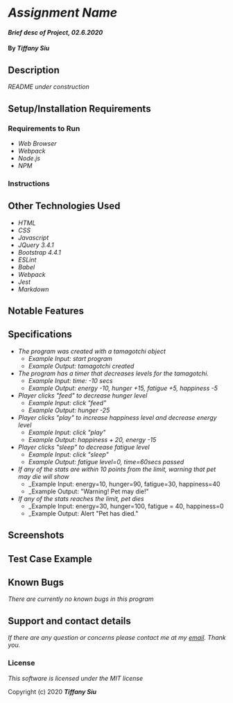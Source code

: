 # _Assignment Name_

#### _Brief desc of Project, 02.6.2020_
<!-- ##### _Version 1.1 Updated 01.11.2020_ -->

#### By _**Tiffany Siu**_

## Description

_README under construction_
<!-- _Detailed desc w/ purpose/usage, what does, motivation to create, why exists, other info for users/developers to have_ -->

## Setup/Installation Requirements

### Requirements to Run
* _Web Browser_
* _Webpack_
* _Node.js_
* _NPM_

### Instructions

<!-- **This page may be viewed by:**

1. Download and install Node.js from the [official website](https://nodejs.org/en/download/)
2. Clone the [repository](https://github.com/TSiu88/beep-boop.git) from my [GitHub page](https://github.com/TSiu88)
3. Use a command line/Bash to move to the project directory with `cd into-project-directory`
4. Run `npm install` to get all dependencies. 
5. Run `npm run start` to start up the program -->

<!-- _This page may be viewed by cloning the [repository](https://github.com/TSiu88/beep-boop.git) from my [GitHub page](https://github.com/TSiu88) and opening the **index.html** file in any web browser._ -->

<!-- _Other things need to run like servers, databases, code, how to install and use program_ -->

## Other Technologies Used

* _HTML_
* _CSS_
* _Javascript_
* _JQuery 3.4.1_
* _Bootstrap 4.4.1_
* _ESLint_
* _Babel_
* _Webpack_
* _Jest_
* _Markdown_

## Notable Features
<!-- _features that make project stand out_ -->

## Specifications

* _The program was created with a tamagotchi object_
  * _Example Input: start program_
  * _Example Output: tamagotchi created_
* _The program has a timer that decreases levels for the tamagotchi._
  * _Example Input: time: -10 secs_
  * _Example Output: energy -10, hunger +15, fatigue +5, happiness -5_
* _Player clicks "feed" to decrease hunger level_
  * _Example Input: click "feed"_
  * _Example Output: hunger -25_
* _Player clicks "play" to increase happiness level and decrease energy level_
  * _Example Input: click "play"_
  * _Example Output: happiness + 20, energy -15_
* _Player clicks "sleep" to decrease fatigue level_
  * _Example Input: click "sleep"_
  * _Example Output: fatigue level=0, time=60secs passed_
* _If any of the stats are within 10 points from the limit, warning that pet may die will show_
  * _Example Input: energy=10, hunger=90, fatigue=30, happiness=40
  * _Example Output: "Warning! Pet may die!"
* _If any of the stats reaches the limit, pet dies_
  * _Example Input: energy=30, hunger=100, fatigue = 40, happiness=0
  * _Example Output: Alert "Pet has died."

## Screenshots

<!-- _Here is a snippet of what the input looks like:_

![Snippet of input fields](img/snippet1.png)

_Here is a preview of what the output looks like:_

![Snippet of output box](img/snippet2.png) -->

<!-- _{Show pictures using ![alt text](image.jpg), show what library does as concisely as possible but don't need to explain how project solves problem from `code`_ -->

## Test Case Example
<!-- _Tests are done through Jest and are run from the command line prompt with `npm test`._
_Some example tests:_
![Snippet of an example test](img/test1.png)

![Snippet of an example result](img/test2.png) -->
<!-- _describe and show how to run tests with `code` examples}_ -->

## Known Bugs

_There are currently no known bugs in this program_

## Support and contact details

_If there are any question or concerns please contact me at my [email](mailto:tsiu88@gmail.com). Thank you._

### License

*This software is licensed under the MIT license*

Copyright (c) 2020 **_Tiffany Siu_**
